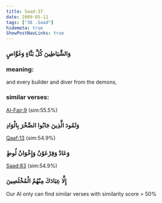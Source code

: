 ```yaml
---
title: Saad:37
date: 2009-05-11
tags: ["38 .Saad"]
hidemeta: true 
ShowPostNavLinks: true 
---
```

### وَالشَّيَاطِينَ كُلَّ بَنَّاءٍ وَغَوَّاصٍ
### meaning: 
and every builder and diver from the demons,
### similar verses: 

[Al-Fajr:9](/89/9) (sim:55.5%)

### وَثَمُودَ الَّذِينَ جَابُوا الصَّخْرَ بِالْوَادِ

[Qaaf:13](/50/13) (sim:54.9%)

### وَعَادٌ وَفِرْعَوْنُ وَإِخْوَانُ لُوطٍ

[Saad:83](/38/83) (sim:54.9%)

### إِلَّا عِبَادَكَ مِنْهُمُ الْمُخْلَصِينَ

Our AI only can find similar verses with similarity score > 50% 

